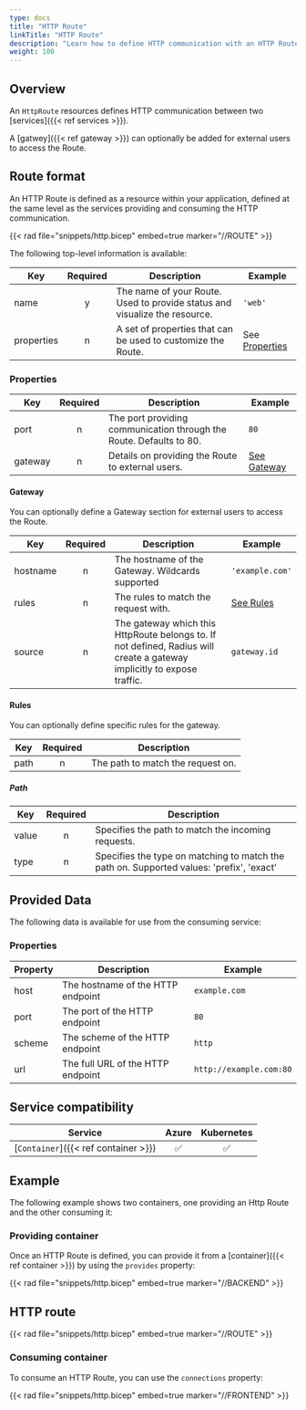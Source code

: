 ```yaml
---
type: docs
title: "HTTP Route"
linkTitle: "HTTP Route"
description: "Learn how to define HTTP communication with an HTTP Route"
weight: 100
---
```


## Overview

An `HttpRoute` resources defines HTTP communication between two [services]({{< ref services >}}).

A [gatwey]({{< ref gateway >}}) can optionally be added for external users to access the Route.

## Route format

An HTTP Route is defined as a resource within your application, defined at the same level as the services providing and consuming the HTTP communication.

{{< rad file="snippets/http.bicep" embed=true marker="//ROUTE" >}}

The following top-level information is available:

| Key  | Required | Description | Example |
|------|:--------:|-------------|---------|
| name | y | The name of your Route. Used to provide status and visualize the resource. | `'web'`
| properties | n | A set of properties that can be used to customize the Route. | See [Properties](#properties)

### Properties

| Key  | Required | Description | Example |
|------|:--------:|-------------|---------|
| port | n | The port providing communication through the Route. Defaults to 80. | `80`
| gateway | n | Details on providing the Route to external users. | [See Gateway](#gateway)

#### Gateway

You can optionally define a Gateway section for external users to access the Route.

| Key  | Required | Description | Example |
|------|:--------:|-------------|---------|
| hostname | n | The hostname of the Gateway. Wildcards supported | `'example.com'`
| rules | n | The rules to match the request with. | [See Rules](#rules)
| source | n | The gateway which this HttpRoute belongs to. If not defined, Radius will create a gateway implicitly to expose traffic. | `gateway.id`

#### Rules

You can optionally define specific rules for the gateway.

| Key  | Required | Description |
|------|:--------:|-------------|
| path | n | The path to match the request on. |

##### Path

| Key  | Required | Description |
|------|:--------:|-------------|
| value | n | Specifies the path to match the incoming requests. |
| type | n | Specifies the type on matching to match the path on. Supported values: 'prefix', 'exact' |

## Provided Data

The following data is available for use from the consuming service:

### Properties

| Property | Description | Example |
|----------|-------------|-------------|
| host | The hostname of the HTTP endpoint | `example.com` |
| port | The port of the HTTP endpoint | `80` |
| scheme | The scheme of the HTTP endpoint | `http` |
| url | The full URL of the HTTP endpoint | `http://example.com:80` |

## Service compatibility

| Service | Azure | Kubernetes |
|-----------|:-----:|:----------:|
| [`Container`]({{< ref container >}}) | ✅ | ✅ |

## Example

The following example shows two containers, one providing an Http Route and the other consuming it:

### Providing container

Once an HTTP Route is defined, you can provide it from a [container]({{< ref container >}}) by using the `provides` property:

{{< rad file="snippets/http.bicep" embed=true marker="//BACKEND" >}}

## HTTP route

{{< rad file="snippets/http.bicep" embed=true marker="//ROUTE" >}}

### Consuming container

To consume an HTTP Route, you can use the `connections` property:

{{< rad file="snippets/http.bicep" embed=true marker="//FRONTEND" >}}
